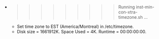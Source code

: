 * >>>>>>>>> Running inst-min-con-xtra-timezone.sh ...
  * Set time zone to EST (America/Montreal) in /etc/timezone.
  * Disk size = 1661912K. Space Used = 4K. Runtime = 00:00:00:00.
